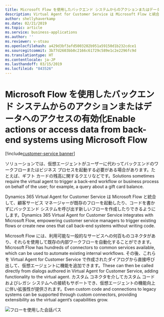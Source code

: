 ```yaml
---
title: Microsoft Flow を使用したバックエンド システムからのアクションまたはデータへのアクセスの有効化
description: Virtual Agent for Customer Service は Microsoft Flow と統合して、顧客サービス マネージャーが既存のフローを起動したり、コードを書かずにバックエンド システムを呼び出す新しいフローを作成したりできるようにします。
author: shellyhaverkamp
ms.date: 02/21/2019
ms.topic: article
ms.service: business-applications
ms.author: ''
ms.reviewer: v-stsau
ms.openlocfilehash: a429d3bf3afd5003202b951a59150d1b232cdce1
ms.sourcegitcommit: 3b77d2603bb0c2166c61729c589e1c2e2296fc9d
ms.translationtype: HT
ms.contentlocale: ja-JP
ms.lasthandoff: 03/15/2019
ms.locfileid: "843526"
---
```

<!--from editor: Please provide caption info for screenshot.-->


# <a name="enable-actions-or-access-data-from-back-end-systems-using-microsoft-flow"></a><span data-ttu-id="3f5b3-103">Microsoft Flow を使用したバックエンド システムからのアクションまたはデータへのアクセスの有効化</span><span class="sxs-lookup"><span data-stu-id="3f5b3-103">Enable actions or access data from back-end systems using Microsoft Flow</span></span>
[!include[customer-service banner](../../../includes/dynamics365-ai-customer-service.md)]


<span data-ttu-id="3f5b3-104">ソリューションでは、仮想エージェントがユーザーに代わってバックエンドのワークフローまたはビジネス プロセスを起動する必要がある場合があります。たとえば、ギフト カードの残高に関するクエリなどです。</span><span class="sxs-lookup"><span data-stu-id="3f5b3-104">Solutions sometimes require the virtual agent to trigger a back-end workflow or business process on behalf of the user; for example, a query about a gift card balance.</span></span>

<span data-ttu-id="3f5b3-105">Dynamics 365 Virtual Agent for Customer Service は Microsoft Flow と統合して、顧客サービス マネージャーが既存のフローを起動したり、コードを書かずにバックエンド システムを呼び出す新しいフローを作成したりできるようにします。</span><span class="sxs-lookup"><span data-stu-id="3f5b3-105">Dynamics 365 Virtual Agent for Customer Service integrates with Microsoft Flow, empowering customer service managers to trigger existing flows or create new ones that call back-end systems without writing code.</span></span>

<span data-ttu-id="3f5b3-106">Microsoft Flow には、利用可能な一般的なサービスへの何百ものコネクタがあり、それらを使用して既存の内部ワークフローを自動化することができます。</span><span class="sxs-lookup"><span data-stu-id="3f5b3-106">Microsoft Flow has hundreds of connectors to common services available, which can be used to automate existing internal workflows.</span></span> <span data-ttu-id="3f5b3-107">その後、これらを Virtual Agent for Customer Service で作成されたダイアログから直接呼び出して、仮想エージェントに機能を追加できます。</span><span class="sxs-lookup"><span data-stu-id="3f5b3-107">These can then be called directly from dialogs authored in Virtual Agent for Customer Service, adding functionality to the virtual agent.</span></span> <span data-ttu-id="3f5b3-108">カスタム コネクタを介してカスタム コードおよびレガシ システムへの接続もサポートでき、仮想エージェントの機能向上に伴い拡張性が提供されます。</span><span class="sxs-lookup"><span data-stu-id="3f5b3-108">Even custom code and connections to legacy systems can be supported through custom connectors, providing extensibility as the virtual agent’s capabilities grow.</span></span>

![フローを使用した会話パス](../media/customer-service-virtual-agent-7.png)
